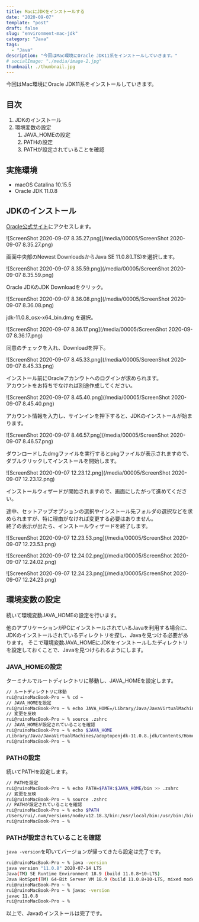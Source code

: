 ```yaml
---
title: MacにJDKをインストールする
date: "2020-09-07"
template: "post"
draft: false
slug: "environment-mac-jdk"
category: "Java"
tags:
  - "Java"
description: "今回はMac環境にOracle JDK11系をインストールしていきます。"
# socialImage: "./media/image-2.jpg"
thumbnail: ./thumbnail.jpg
---
```


今回はMac環境にOracle JDK11系をインストールしていきます。

## 目次

1. JDKのインストール
2. 環境変数の設定
   1. JAVA_HOMEの設定
   2. PATHの設定
   3. PATHが設定されていることを確認

## 実施環境

- macOS Catalina 10.15.5
- Oracle JDK 11.0.8

## JDKのインストール

[Oracle公式サイト](https://www.oracle.com/java/technologies/)にアクセスします。  

![ScreenShot 2020-09-07 8.35.27.png](/media/00005/ScreenShot 2020-09-07 8.35.27.png)

画面中央部のNewest DownloadsからJava SE 11.0.8(LTS)を選択します。  

![ScreenShot 2020-09-07 8.35.59.png](/media/00005/ScreenShot 2020-09-07 8.35.59.png)

Oracle JDKのJDK Downloadをクリック。  

![ScreenShot 2020-09-07 8.36.08.png](/media/00005/ScreenShot 2020-09-07 8.36.08.png)

jdk-11.0.8_osx-x64_bin.dmg を選択。  

![ScreenShot 2020-09-07 8.36.17.png](/media/00005/ScreenShot 2020-09-07 8.36.17.png)

同意のチェックを入れ、Downloadを押下。

![ScreenShot 2020-09-07 8.45.33.png](/media/00005/ScreenShot 2020-09-07 8.45.33.png)

インストール前にOracleアカンウトへのログインが求められます。  
アカウントをお持ちでなければ別途作成してください。  

![ScreenShot 2020-09-07 8.45.40.png](/media/00005/ScreenShot 2020-09-07 8.45.40.png)

アカウント情報を入力し、サインインを押下すると、JDKのインストールが始まります。  

![ScreenShot 2020-09-07 8.46.57.png](/media/00005/ScreenShot 2020-09-07 8.46.57.png)

ダウンロードしたdmgファイルを実行するとpkgファイルが表示されますので、ダブルクリックしてインストールを開始します。

![ScreenShot 2020-09-07 12.23.12.png](/media/00005/ScreenShot 2020-09-07 12.23.12.png)

インストールウィザードが開始されますので、画面にしたがって進めてください。

途中、セットアップオプションの選択やインストール先フォルダの選択などを求められますが、特に理由がなければ変更する必要はありません。  
終了の表示が出たら、インストールウィザードを終了します。  

![ScreenShot 2020-09-07 12.23.53.png](/media/00005/ScreenShot 2020-09-07 12.23.53.png)

![ScreenShot 2020-09-07 12.24.02.png](/media/00005/ScreenShot 2020-09-07 12.24.02.png)

![ScreenShot 2020-09-07 12.24.23.png](/media/00005/ScreenShot 2020-09-07 12.24.23.png)

## 環境変数の設定

続いて環境変数JAVA_HOMEの設定を行います。  

他のアプリケーションがPCにインストールされているJavaを利用する場合に、JDKのインストールされているディレクトリを探し、Javaを見つける必要があります。
そこで環境変数JAVA_HOMEにJDKをインストールしたディレクトリを設定しておくことで、Javaを見つけられるようにします。  

### JAVA_HOMEの設定

ターミナルでルートディレクトリに移動し、JAVA_HOMEを設定します。  

``` bash
// ルートディレクトリに移動
rui@ruinoMacBook-Pro ~ % cd ~
// JAVA_HOMEを設定
rui@ruinoMacBook-Pro ~ % echo JAVA_HOME=/Library/Java/JavaVirtualMachines/adoptopenjdk-11.0.8.jdk/Contents/Home >> .zshrc
// 変更を反映
rui@ruinoMacBook-Pro ~ % source .zshrc
// JAVA_HOMEが設定されていることを確認
rui@ruinoMacBook-Pro ~ % echo $JAVA_HOME
/Library/Java/JavaVirtualMachines/adoptopenjdk-11.0.8.jdk/Contents/Home
rui@ruinoMacBook-Pro ~ %
```

### PATHの設定

続いてPATHを設定します。  

``` bash
// PATHを設定
rui@ruinoMacBook-Pro ~ % echo PATH=$PATH:$JAVA_HOME/bin >> .zshrc
// 変更を反映
rui@ruinoMacBook-Pro ~ % source .zshrc
// PATHが設定されていることを確認
rui@ruinoMacBook-Pro ~ % echo $PATH
/Users/rui/.nvm/versions/node/v12.18.3/bin:/usr/local/bin:/usr/bin:/bin:/usr/sbin:/sbin:/Library/Java/JavaVirtualMachines/adoptopenjdk-11.0.8.jdk/Contents/Home/bin
rui@ruinoMacBook-Pro ~ %
```

### PATHが設定されていることを確認

`java -version`を叩いてバージョンが帰ってきたら設定は完了です。  

``` bash
rui@ruinoMacBook-Pro ~ % java -version  
java version "11.0.8" 2020-07-14 LTS
Java(TM) SE Runtime Environment 18.9 (build 11.0.8+10-LTS)
Java HotSpot(TM) 64-Bit Server VM 18.9 (build 11.0.8+10-LTS, mixed mode)
rui@ruinoMacBook-Pro ~ %
rui@ruinoMacBook-Pro ~ % javac -version
javac 11.0.8
rui@ruinoMacBook-Pro ~ %
```

以上で、Javaのインストールは完了です。
